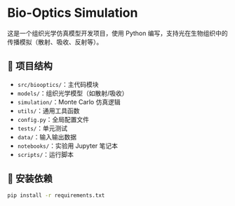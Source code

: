# Bio-Optics Simulation

这是一个组织光学仿真模型开发项目，使用 Python 编写，支持光在生物组织中的传播模拟（散射、吸收、反射等）。

## 📁 项目结构

- `src/biooptics/`：主代码模块
- `models/`：组织光学模型（如散射/吸收）
- `simulation/`：Monte Carlo 仿真逻辑
- `utils/`：通用工具函数
- `config.py`：全局配置文件
- `tests/`：单元测试
- `data/`：输入输出数据
- `notebooks/`：实验用 Jupyter 笔记本
- `scripts/`：运行脚本

## 🔧 安装依赖

```bash
pip install -r requirements.txt

